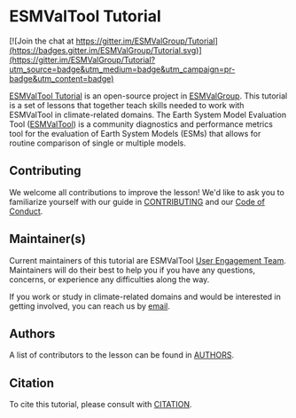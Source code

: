 # ESMValTool Tutorial

[![Join the chat at
https://gitter.im/ESMValGroup/Tutorial](https://badges.gitter.im/ESMValGroup/Tutorial.svg)](https://gitter.im/ESMValGroup/Tutorial?utm_source=badge&utm_medium=badge&utm_campaign=pr-badge&utm_content=badge)

[ESMValTool Tutorial][tutorial-site] is an open-source project in
[ESMValGroup][ESMValTool-site].
This tutorial is a set of lessons that together teach skills needed to work
with ESMValTool in climate-related domains.
The Earth System Model Evaluation Tool ([ESMValTool][ESMValTool-site]) is a
community diagnostics and performance metrics tool for the evaluation of
Earth System Models (ESMs) that allows for routine comparison of single or
multiple models.

## Contributing

We welcome all contributions to improve the lesson!
We'd like to ask you to familiarize yourself with our guide in
[CONTRIBUTING](CONTRIBUTING) and our [Code of Conduct](CODE_OF_CONDUCT).

## Maintainer(s)

Current maintainers of this tutorial are ESMValTool
[User Engagement Team][user-engagement].
Maintainers will do their
best to help you if you have any questions, concerns, or experience any
difficulties along the way.

If you work or study in climate-related domains and would be interested in
getting involved, you can reach us by [email](email).

## Authors

A list of contributors to the lesson can be found in [AUTHORS](AUTHORS).

## Citation

To cite this tutorial, please consult with [CITATION](CITATION).

[ESMValTool-site]: https://www.esmvaltool.org/
[ESMValTool-doc]: https://esmvaltool.readthedocs.io/en/latest/
[tutorial-repo]: https://esmvalgroup.github.io/ESMValTool_Tutorial/
[tutorial-site]: https://esmvalgroup.github.io/ESMValTool_Tutorial
[user-engagement]: https://github.com/orgs/ESMValGroup/teams/userengagementteam
[email]: mailto:esmvaltool@listserv.dfn.de
